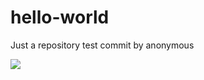 # hello-world
Just a repository
test commit by anonymous

<img src="https://media.giphy.com/media/9pB0wIwWqAjUJH2yVy/giphy.gif" ></img>
